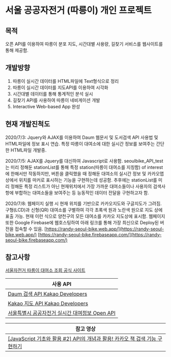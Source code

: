 # 서울 공공자전거 (따릉이) 개인 프로젝트

## 목적
오픈 API를 이용하여 따릉이 분포 지도, 시간대별 사용량, 길찾기 서비스를 웹사이트를 통해 제공함.


## 개발방향
1. 따릉이 실시간 데이터를 HTML파일에 Text형식으로 정리
2. 따릉이 실시간 데이터를 지도API를 이용하여 시각화
3. 시간대별 데이터를 통해 통계적인 분석 실시
4. 길찾기 API를 사용하여 따릉이 네비게이션 개발
5. Interactive Web-based App 완성


## 현재 개발진척도
2020/7/3: Jquery와 AJAX를 이용하여 Daum 웹문서 및 도서검색 API 사용법 및 HTML파일에 정보 표시 연습.
특정 따릉이 대여소에 대한 실시간 정보를 보여주는 간단한 HTML파일 개발중.

2020/7/5: AJAX를 Jquery를 대신하여 Javascript로 사용함. seoulbike_API_test는 미리 
정해둔 stationList를 통해 특정 station(따릉이 대여소를 지칭함) of interest에 한해서만 
작동하지만, 버튼을 클릭했을 때 정해둔 대여소의 실시간 정보 및 카카오맵상에서 위치를 
마커로 표시하는 기능을 구현하는데 성공함. 
추후에는 stationList를 미리 정해둔 특정 리스트가 아닌 현재위치에서 가장 가까운 
대여소들이나 사용자의 검색사항에 부합하는 대여소들을 보여주는 등 능동적인 데이터 전달을
구현하고자 함.

2020/7/8: 웹페이지 실행 시 현재 위치를 기반으로 카카오지도와 구글지도가 그려짐. 구형(LCD)과
신형(QR) 대여소를 구별하여 각각 초록색 원과 노란색 원으로 지도 상에 표출 가능. 현재 이런 식으로
양천구의 모든 대여소를 카카오 지도상에 표시함. 웹페이지 또한 Google Firebase에 웹호스팅하여
아래 링크를 통해 가장 최신으로 Deploy된 버전을 접속할 수 있음.
[https://randy-seoul-bike.web.app/](https://randy-seoul-bike.web.app/)
[https://randy-seoul-bike.firebaseapp.com/](https://randy-seoul-bike.firebaseapp.com/)

## 참고사항

[서울자전거 따릉이 대여소 조회 공식 사이트](https://www.bikeseoul.com/app/station/moveStationRealtimeStatus.do)

| 사용 API                                                                                                     |
| ----------------------------------------------------------------------------------------------------------- |
| [Daum 검색 API Kakao Developers](https://developers.kakao.com/docs/latest/ko/daum-search/dev-guide)          |
| [Kakao 지도 API Kakao Developers](https://apis.map.kakao.com/web/guide/)                                     |
| [서울특별시 공공자전거 실시간 대여정보 Open API](http://data.seoul.go.kr/dataList/OA-15493/A/1/datasetView.do#)    |

| 참고 영상                                                                                                                |
| ----------------------------------------------------------------------------------------------------------------------- |
| [[JavaScript 기초와 활용 #2] API의 개념과 활용! 카카오 책 검색 기능 구현하기](https://www.youtube.com/watch?v=QPEUU89AOg8&list=PLU9-uwewPMe0ynomccdrAX2CtVbahN4hD&index=10) |
